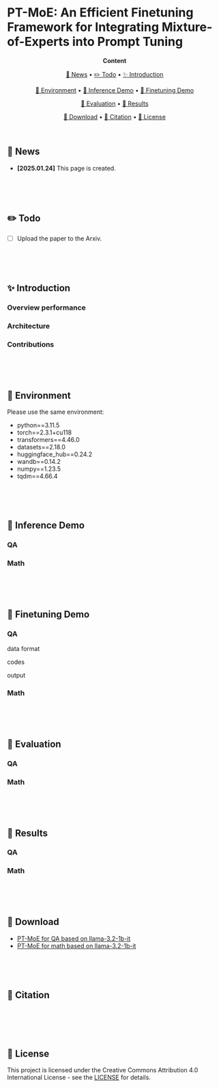# PT-MoE: An Efficient Finetuning Framework for Integrating Mixture-of-Experts into Prompt Tuning

<p align="center">
  <b>Content</b>
</p>

<p align="center">
  <a href="#news">🚀 News</a> •
  <a href="#todo">✏️ Todo</a> •
  <a href="#introduction">✨ Introduction</a>
</p>

<p align="center">
  <a href="#environment">🤗 Environment</a> •
  <a href="#inferencedemo">🤗 Inference Demo</a> •
  <a href="#finetuningdemo">🤗 Finetuning Demo</a>
</p>

<p align="center">
  <a href="#evaluation">📖 Evaluation</a> •
  <a href="#results">📖 Results</a>
</p>

<p align="center">
  <a href="#download">💾 Download</a> •
  <a href="#citation">📌 Citation</a> •
  <a href="#license">🔖 License</a>
</p>
<div id="news">&nbsp;</div>



## 🚀 News

- **[2025.01.24]** This page is created.

<div>&nbsp;</div>
<div>&nbsp;</div>
<div id="todo">&nbsp;</div>



## ✏️ Todo

- [ ] Upload the paper to the Arxiv.

<div>&nbsp;</div>
<div>&nbsp;</div>
<div id="introduction">&nbsp;</div>



## ✨ Introduction

### Overview performance

### Architecture

### Contributions


<div>&nbsp;</div>
<div>&nbsp;</div>
<div id="inferencedemo">&nbsp;</div>



## 🤗 Environment

Please use the same environment:

- python==3.11.5
- torch==2.3.1+cu118
- transformers==4.46.0
- datasets==2.18.0
- huggingface_hub==0.24.2
- wandb==0.14.2
- numpy==1.23.5
- tqdm==4.66.4

<div>&nbsp;</div>
<div>&nbsp;</div>
<div id="finetuningdemo">&nbsp;</div>



## 🤗 Inference Demo

### QA

### Math



<div>&nbsp;</div>
<div>&nbsp;</div>
<div id="finetuningdemo">&nbsp;</div>



## 🤗 Finetuning Demo

### QA

data format

codes

output

### Math



<div>&nbsp;</div>
<div>&nbsp;</div>
<div id="evaluation">&nbsp;</div>



## 📖 Evaluation

### QA

### Math


<div>&nbsp;</div>
<div>&nbsp;</div>
<div id="results">&nbsp;</div>



## 📖 Results

### QA

### Math


<div>&nbsp;</div>
<div>&nbsp;</div>
<div id="download">&nbsp;</div>



## 💾 Download

- [PT-MoE for QA based on llama-3.2-1b-it]()
- [PT-MoE for math based on llama-3.2-1b-it]() 

<div>&nbsp;</div>
<div>&nbsp;</div>
<div id="citation">&nbsp;</div>



## 📌 Citation

```

```

<div>&nbsp;</div>
<div>&nbsp;</div>
<div id="license">&nbsp;</div>



## 🔖 License

This project is licensed under the Creative Commons Attribution 4.0 International License - see the [LICENSE](https://creativecommons.org/licenses/by/4.0/deed.en) for details.
